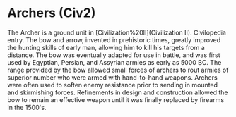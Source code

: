 # Archers (Civ2)

The Archer is a ground unit in [Civilization%20II](Civilization II).
Civilopedia entry.
The bow and arrow, invented in prehistoric times, greatly improved the hunting skills of early man, allowing him to kill his targets from a distance. The bow was eventually adapted for use in battle, and was first used by Egyptian, Persian, and Assyrian armies as early as 5000 BC. The range provided by the bow allowed small forces of archers to rout armies of superior number who were armed with hand-to-hand weapons. Archers were often used to soften enemy resistance prior to sending in mounted and skirmishing forces. Refinements in design and construction allowed the bow to remain an effective weapon until it was finally replaced by firearms in the 1500's.